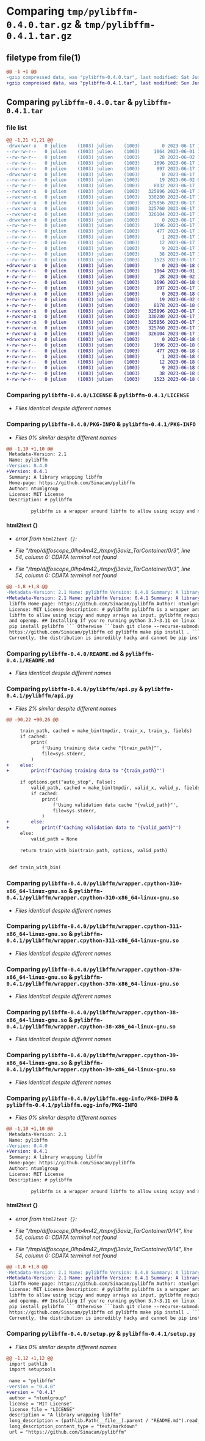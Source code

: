 # Comparing `tmp/pylibffm-0.4.0.tar.gz` & `tmp/pylibffm-0.4.1.tar.gz`

## filetype from file(1)

```diff
@@ -1 +1 @@
-gzip compressed data, was "pylibffm-0.4.0.tar", last modified: Sat Jun 17 13:10:08 2023, max compression
+gzip compressed data, was "pylibffm-0.4.1.tar", last modified: Sun Jun 18 07:03:27 2023, max compression
```

## Comparing `pylibffm-0.4.0.tar` & `pylibffm-0.4.1.tar`

### file list

```diff
@@ -1,21 +1,21 @@
-drwxrwxr-x   0 julien    (1003) julien    (1003)        0 2023-06-17 13:10:08.919716 pylibffm-0.4.0/
--rw-rw-r--   0 julien    (1003) julien    (1003)     1064 2023-06-01 12:37:51.000000 pylibffm-0.4.0/LICENSE
--rw-rw-r--   0 julien    (1003) julien    (1003)       28 2023-06-02 12:46:04.000000 pylibffm-0.4.0/MANIFEST.in
--rw-rw-r--   0 julien    (1003) julien    (1003)     1696 2023-06-17 13:10:08.919716 pylibffm-0.4.0/PKG-INFO
--rw-rw-r--   0 julien    (1003) julien    (1003)      897 2023-06-17 13:06:32.000000 pylibffm-0.4.0/README.md
-drwxrwxr-x   0 julien    (1003) julien    (1003)        0 2023-06-17 13:10:08.919716 pylibffm-0.4.0/pylibffm/
--rw-rw-r--   0 julien    (1003) julien    (1003)       19 2023-06-02 06:22:22.000000 pylibffm-0.4.0/pylibffm/__init__.py
--rw-rw-r--   0 julien    (1003) julien    (1003)     8032 2023-06-17 13:00:37.000000 pylibffm-0.4.0/pylibffm/api.py
--rwxrwxr-x   0 julien    (1003) julien    (1003)   325896 2023-06-17 13:00:22.000000 pylibffm-0.4.0/pylibffm/wrapper.cpython-310-x86_64-linux-gnu.so
--rwxrwxr-x   0 julien    (1003) julien    (1003)   330280 2023-06-17 13:10:08.000000 pylibffm-0.4.0/pylibffm/wrapper.cpython-311-x86_64-linux-gnu.so
--rwxrwxr-x   0 julien    (1003) julien    (1003)   325856 2023-06-17 13:09:54.000000 pylibffm-0.4.0/pylibffm/wrapper.cpython-37m-x86_64-linux-gnu.so
--rwxrwxr-x   0 julien    (1003) julien    (1003)   325760 2023-06-17 13:09:59.000000 pylibffm-0.4.0/pylibffm/wrapper.cpython-38-x86_64-linux-gnu.so
--rwxrwxr-x   0 julien    (1003) julien    (1003)   326104 2023-06-17 13:10:03.000000 pylibffm-0.4.0/pylibffm/wrapper.cpython-39-x86_64-linux-gnu.so
-drwxrwxr-x   0 julien    (1003) julien    (1003)        0 2023-06-17 13:10:08.919716 pylibffm-0.4.0/pylibffm.egg-info/
--rw-rw-r--   0 julien    (1003) julien    (1003)     1696 2023-06-17 13:10:08.000000 pylibffm-0.4.0/pylibffm.egg-info/PKG-INFO
--rw-rw-r--   0 julien    (1003) julien    (1003)      477 2023-06-17 13:10:08.000000 pylibffm-0.4.0/pylibffm.egg-info/SOURCES.txt
--rw-rw-r--   0 julien    (1003) julien    (1003)        1 2023-06-17 13:10:08.000000 pylibffm-0.4.0/pylibffm.egg-info/dependency_links.txt
--rw-rw-r--   0 julien    (1003) julien    (1003)       12 2023-06-17 13:10:08.000000 pylibffm-0.4.0/pylibffm.egg-info/requires.txt
--rw-rw-r--   0 julien    (1003) julien    (1003)        9 2023-06-17 13:10:08.000000 pylibffm-0.4.0/pylibffm.egg-info/top_level.txt
--rw-rw-r--   0 julien    (1003) julien    (1003)       38 2023-06-17 13:10:08.919716 pylibffm-0.4.0/setup.cfg
--rw-rw-r--   0 julien    (1003) julien    (1003)     1523 2023-06-17 13:06:08.000000 pylibffm-0.4.0/setup.py
+drwxrwxr-x   0 julien    (1003) julien    (1003)        0 2023-06-18 07:03:27.296003 pylibffm-0.4.1/
+-rw-rw-r--   0 julien    (1003) julien    (1003)     1064 2023-06-01 12:37:51.000000 pylibffm-0.4.1/LICENSE
+-rw-rw-r--   0 julien    (1003) julien    (1003)       28 2023-06-02 12:46:04.000000 pylibffm-0.4.1/MANIFEST.in
+-rw-rw-r--   0 julien    (1003) julien    (1003)     1696 2023-06-18 07:03:27.296003 pylibffm-0.4.1/PKG-INFO
+-rw-rw-r--   0 julien    (1003) julien    (1003)      897 2023-06-17 13:06:32.000000 pylibffm-0.4.1/README.md
+drwxrwxr-x   0 julien    (1003) julien    (1003)        0 2023-06-18 07:03:27.296003 pylibffm-0.4.1/pylibffm/
+-rw-rw-r--   0 julien    (1003) julien    (1003)       19 2023-06-02 06:22:22.000000 pylibffm-0.4.1/pylibffm/__init__.py
+-rw-rw-r--   0 julien    (1003) julien    (1003)     8178 2023-06-18 07:01:27.000000 pylibffm-0.4.1/pylibffm/api.py
+-rwxrwxr-x   0 julien    (1003) julien    (1003)   325896 2023-06-17 13:00:22.000000 pylibffm-0.4.1/pylibffm/wrapper.cpython-310-x86_64-linux-gnu.so
+-rwxrwxr-x   0 julien    (1003) julien    (1003)   330280 2023-06-17 13:10:08.000000 pylibffm-0.4.1/pylibffm/wrapper.cpython-311-x86_64-linux-gnu.so
+-rwxrwxr-x   0 julien    (1003) julien    (1003)   325856 2023-06-17 13:09:54.000000 pylibffm-0.4.1/pylibffm/wrapper.cpython-37m-x86_64-linux-gnu.so
+-rwxrwxr-x   0 julien    (1003) julien    (1003)   325760 2023-06-17 13:09:59.000000 pylibffm-0.4.1/pylibffm/wrapper.cpython-38-x86_64-linux-gnu.so
+-rwxrwxr-x   0 julien    (1003) julien    (1003)   326104 2023-06-17 13:10:03.000000 pylibffm-0.4.1/pylibffm/wrapper.cpython-39-x86_64-linux-gnu.so
+drwxrwxr-x   0 julien    (1003) julien    (1003)        0 2023-06-18 07:03:27.296003 pylibffm-0.4.1/pylibffm.egg-info/
+-rw-rw-r--   0 julien    (1003) julien    (1003)     1696 2023-06-18 07:03:27.000000 pylibffm-0.4.1/pylibffm.egg-info/PKG-INFO
+-rw-rw-r--   0 julien    (1003) julien    (1003)      477 2023-06-18 07:03:27.000000 pylibffm-0.4.1/pylibffm.egg-info/SOURCES.txt
+-rw-rw-r--   0 julien    (1003) julien    (1003)        1 2023-06-18 07:03:27.000000 pylibffm-0.4.1/pylibffm.egg-info/dependency_links.txt
+-rw-rw-r--   0 julien    (1003) julien    (1003)       12 2023-06-18 07:03:27.000000 pylibffm-0.4.1/pylibffm.egg-info/requires.txt
+-rw-rw-r--   0 julien    (1003) julien    (1003)        9 2023-06-18 07:03:27.000000 pylibffm-0.4.1/pylibffm.egg-info/top_level.txt
+-rw-rw-r--   0 julien    (1003) julien    (1003)       38 2023-06-18 07:03:27.296003 pylibffm-0.4.1/setup.cfg
+-rw-rw-r--   0 julien    (1003) julien    (1003)     1523 2023-06-18 07:02:57.000000 pylibffm-0.4.1/setup.py
```

### Comparing `pylibffm-0.4.0/LICENSE` & `pylibffm-0.4.1/LICENSE`

 * *Files identical despite different names*

### Comparing `pylibffm-0.4.0/PKG-INFO` & `pylibffm-0.4.1/PKG-INFO`

 * *Files 0% similar despite different names*

```diff
@@ -1,10 +1,10 @@
 Metadata-Version: 2.1
 Name: pylibffm
-Version: 0.4.0
+Version: 0.4.1
 Summary: A library wrapping libffm
 Home-page: https://github.com/Sinacam/pylibffm
 Author: ntumlgroup
 License: MIT License
 Description: # pylibffm
         
         pylibffm is a wrapper around libffm to allow using scipy and numpy arrays as input.
```

#### html2text {}

 * *error from `html2text {}`:*

 * *File "/tmp/diffoscope_0lhp4m42_/tmpvfj3aviz_TarContainer/0/3", line 54, column 0: CDATA terminal not found*

 * *File "/tmp/diffoscope_0lhp4m42_/tmpvfj3aviz_TarContainer/0/3", line 54, column 0: CDATA terminal not found*

```diff
@@ -1,8 +1,8 @@
-Metadata-Version: 2.1 Name: pylibffm Version: 0.4.0 Summary: A library wrapping
+Metadata-Version: 2.1 Name: pylibffm Version: 0.4.1 Summary: A library wrapping
 libffm Home-page: https://github.com/Sinacam/pylibffm Author: ntumlgroup
 License: MIT License Description: # pylibffm pylibffm is a wrapper around
 libffm to allow using scipy and numpy arrays as input. pylibffm requires SSE
 and openmp. ## Installing If you're running python 3.7~3.11 on linux ```bash
 pip install pylibffm ``` Otherwise ```bash git clone --recurse-submodules
 https://github.com/Sinacam/pylibffm cd pylibffm make pip install . ```
 Currently, the distribution is incredibly hacky and cannot be pip installed
```

### Comparing `pylibffm-0.4.0/README.md` & `pylibffm-0.4.1/README.md`

 * *Files identical despite different names*

### Comparing `pylibffm-0.4.0/pylibffm/api.py` & `pylibffm-0.4.1/pylibffm/api.py`

 * *Files 2% similar despite different names*

```diff
@@ -90,22 +90,26 @@
 
     train_path, cached = make_bin(tmpdir, train_x, train_y, fields)
     if cached:
         print(
             f'Using training data cache "{train_path}"',
             file=sys.stderr,
         )
+    else:
+        print(f'Caching training data to "{train_path}"')
 
     if options.get("auto_stop", False):
         valid_path, cached = make_bin(tmpdir, valid_x, valid_y, fields)
         if cached:
             print(
                 f'Using validation data cache "{valid_path}"',
                 file=sys.stderr,
             )
+        else:
+            print(f'Caching validation data to "{valid_path}"')
     else:
         valid_path = None
 
     return train_with_bin(train_path, options, valid_path)
 
 
 def train_with_bin(
```

### Comparing `pylibffm-0.4.0/pylibffm/wrapper.cpython-310-x86_64-linux-gnu.so` & `pylibffm-0.4.1/pylibffm/wrapper.cpython-310-x86_64-linux-gnu.so`

 * *Files identical despite different names*

### Comparing `pylibffm-0.4.0/pylibffm/wrapper.cpython-311-x86_64-linux-gnu.so` & `pylibffm-0.4.1/pylibffm/wrapper.cpython-311-x86_64-linux-gnu.so`

 * *Files identical despite different names*

### Comparing `pylibffm-0.4.0/pylibffm/wrapper.cpython-37m-x86_64-linux-gnu.so` & `pylibffm-0.4.1/pylibffm/wrapper.cpython-37m-x86_64-linux-gnu.so`

 * *Files identical despite different names*

### Comparing `pylibffm-0.4.0/pylibffm/wrapper.cpython-38-x86_64-linux-gnu.so` & `pylibffm-0.4.1/pylibffm/wrapper.cpython-38-x86_64-linux-gnu.so`

 * *Files identical despite different names*

### Comparing `pylibffm-0.4.0/pylibffm/wrapper.cpython-39-x86_64-linux-gnu.so` & `pylibffm-0.4.1/pylibffm/wrapper.cpython-39-x86_64-linux-gnu.so`

 * *Files identical despite different names*

### Comparing `pylibffm-0.4.0/pylibffm.egg-info/PKG-INFO` & `pylibffm-0.4.1/pylibffm.egg-info/PKG-INFO`

 * *Files 0% similar despite different names*

```diff
@@ -1,10 +1,10 @@
 Metadata-Version: 2.1
 Name: pylibffm
-Version: 0.4.0
+Version: 0.4.1
 Summary: A library wrapping libffm
 Home-page: https://github.com/Sinacam/pylibffm
 Author: ntumlgroup
 License: MIT License
 Description: # pylibffm
         
         pylibffm is a wrapper around libffm to allow using scipy and numpy arrays as input.
```

#### html2text {}

 * *error from `html2text {}`:*

 * *File "/tmp/diffoscope_0lhp4m42_/tmpvfj3aviz_TarContainer/0/14", line 54, column 0: CDATA terminal not found*

 * *File "/tmp/diffoscope_0lhp4m42_/tmpvfj3aviz_TarContainer/0/14", line 54, column 0: CDATA terminal not found*

```diff
@@ -1,8 +1,8 @@
-Metadata-Version: 2.1 Name: pylibffm Version: 0.4.0 Summary: A library wrapping
+Metadata-Version: 2.1 Name: pylibffm Version: 0.4.1 Summary: A library wrapping
 libffm Home-page: https://github.com/Sinacam/pylibffm Author: ntumlgroup
 License: MIT License Description: # pylibffm pylibffm is a wrapper around
 libffm to allow using scipy and numpy arrays as input. pylibffm requires SSE
 and openmp. ## Installing If you're running python 3.7~3.11 on linux ```bash
 pip install pylibffm ``` Otherwise ```bash git clone --recurse-submodules
 https://github.com/Sinacam/pylibffm cd pylibffm make pip install . ```
 Currently, the distribution is incredibly hacky and cannot be pip installed
```

### Comparing `pylibffm-0.4.0/setup.py` & `pylibffm-0.4.1/setup.py`

 * *Files 0% similar despite different names*

```diff
@@ -1,12 +1,12 @@
 import pathlib
 import setuptools
 
 name = "pylibffm"
-version = "0.4.0"
+version = "0.4.1"
 author = "ntumlgroup"
 license = "MIT License"
 license_file = "LICENSE"
 description = "A library wrapping libffm"
 long_description = (pathlib.Path(__file__).parent / "README.md").read_text()
 long_description_content_type = "text/markdown"
 url = "https://github.com/Sinacam/pylibffm"
```

